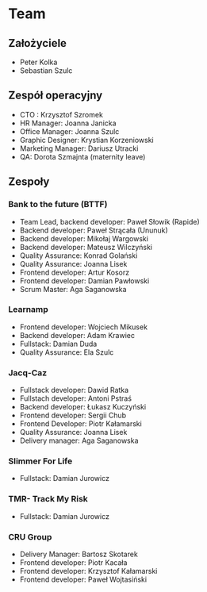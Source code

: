 # Team


## Założyciele
- Peter Kolka
- Sebastian Szulc


## Zespół operacyjny
- CTO : Krzysztof Szromek
- HR Manager: Joanna Janicka
- Office Manager: Joanna Szulc
- Graphic Designer: Krystian Korzeniowski
- Marketing Manager: Dariusz Utracki
- QA: Dorota Szmajnta (maternity leave)

## Zespoły

### Bank to the future (BTTF)
- Team Lead, backend developer: Paweł Słowik (Rapide) 
- Backend developer: Paweł Strącała (Ununuk)
- Backend developer: Mikołaj Wargowski
- Backend developer: Mateusz Wilczyński
- Quality Assurance: Konrad Golański
- Quality Assurance: Joanna Lisek
- Frontend developer: Artur Kosorz
- Frontend developer: Damian Pawłowski
- Scrum Master: Aga Saganowska

### Learnamp
- Frontend developer: Wojciech Mikusek
- Backend developer: Adam Krawiec
- Fullstack: Damian Duda
- Quality Assurance: Ela Szulc

### Jacq-Caz
- Fullstack developer: Dawid Ratka
- Fullstach developer: Antoni Pstraś
- Backend developer: Łukasz Kuczyński
- Frontend developer: Sergii Chub
- Frontend Developer: Piotr Kałamarski
- Quality Assurance: Joanna Lisek
- Delivery manager: Aga Saganowska

### Slimmer For Life
- Fullstack: Damian Jurowicz

### TMR- Track My Risk
- Fullstack: Damian Jurowicz

### CRU Group
- Delivery Manager: Bartosz Skotarek
- Frontend developer: Piotr Kacała
- Frontend developer: Krzysztof Kałamarski
- Frontend developer: Paweł Wojtasiński
